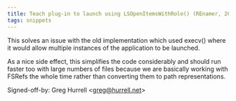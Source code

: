 ```yaml
---
title: Teach plug-in to launch using LSOpenItemsWithRole() (REnamer, 20661f5)
tags: snippets
---
```


This solves an issue with the old implementation which used execv() where it would allow multiple instances of the application to be launched.

As a nice side effect, this simplifies the code considerably and should run faster too with large numbers of files because we are basically working with FSRefs the whole time rather than converting them to path representations.

Signed-off-by: Greg Hurrell &lt;greg@hurrell.net&gt;

